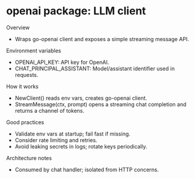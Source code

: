 # openai package: LLM client

Overview
- Wraps go-openai client and exposes a simple streaming message API.

Environment variables
- OPENAI_API_KEY: API key for OpenAI.
- CHAT_PRINCIPAL_ASSISTANT: Model/assistant identifier used in requests.

How it works
- NewClient() reads env vars, creates go-openai client.
- StreamMessage(ctx, prompt) opens a streaming chat completion and returns a channel of tokens.

Good practices
- Validate env vars at startup; fail fast if missing.
- Consider rate limiting and retries.
- Avoid leaking secrets in logs; rotate keys periodically.

Architecture notes
- Consumed by chat handler; isolated from HTTP concerns.
